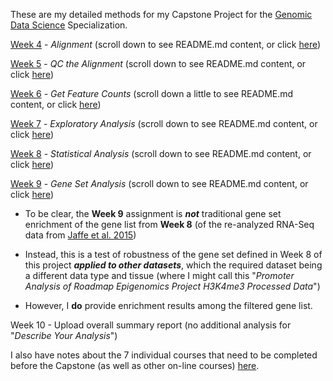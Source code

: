 These are my detailed methods for my Capstone Project for the [Genomic Data Science](https://www.coursera.org/specializations/genomic-data-science) Specialization.

[Week 4](https://github.com/cwarden45/JHU_Coursera_GDS_Capstone/tree/main/Week4) - *Alignment* (scroll down to see README.md content, or click [here](https://github.com/cwarden45/JHU_Coursera_GDS_Capstone/blob/main/Week4/README.md))

[Week 5](https://github.com/cwarden45/JHU_Coursera_GDS_Capstone/tree/main/Week5) - *QC the Alignment* (scroll down to see README.md content, or click [here](https://github.com/cwarden45/JHU_Coursera_GDS_Capstone/blob/main/Week5/README.md))

[Week 6](https://github.com/cwarden45/JHU_Coursera_GDS_Capstone/tree/main/Week6) - *Get Feature Counts* (scroll down a little to see README.md content, or click [here](https://github.com/cwarden45/JHU_Coursera_GDS_Capstone/blob/main/Week6/README.md))

[Week 7](https://github.com/cwarden45/JHU_Coursera_GDS_Capstone/tree/main/Week7) - *Exploratory Analysis* (scroll down to see README.md content, or click [here](https://github.com/cwarden45/JHU_Coursera_GDS_Capstone/blob/main/Week7/README.md))

[Week 8](https://github.com/cwarden45/JHU_Coursera_GDS_Capstone/tree/main/Week8) - *Statistical Analysis* (scroll down to see README.md content, or click [here](https://github.com/cwarden45/JHU_Coursera_GDS_Capstone/blob/main/Week8/README.md))

[Week 9](https://github.com/cwarden45/JHU_Coursera_GDS_Capstone/tree/main/Week9) - *Gene Set Analysis* (scroll down to see README.md content, or click [here](https://github.com/cwarden45/JHU_Coursera_GDS_Capstone/blob/main/Week9/README.md))

- To be clear, the **Week 9** assignment is ***not*** traditional gene set enrichment of the gene list from **Week 8** (of the re-analyzed RNA-Seq data from [Jaffe et al. 2015](https://www.ncbi.nlm.nih.gov/pmc/articles/PMC4281298/))

- Instead, this is a test of robustness of the gene set defined in Week 8 of this project ***applied to other datasets***, which the required dataset being a different data type and tissue (where I might call this "*Promoter Analysis of Roadmap Epigenomics Project H3K4me3 Processed Data*")

- However, I **do** provide enrichment results among the filtered gene list.

Week 10 - Upload overall summary report (no additional analysis for "*Describe Your Analysis*")

I also have notes about the 7 individual courses that need to be completed before the Capstone (as well as other on-line courses) [here](http://cdwscience.blogspot.com/2019/12/experiences-with-on-line-courses.html).
